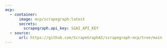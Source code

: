 ```yaml
---
mcp:
  - container:
      image: mcp/scrapegraph:latest
      secrets:
        scrapegraph.api_key: SGAI_API_KEY
  - source:
      url: https://github.com/ScrapeGraphAI/scrapegraph-mcp/tree/main
---
```

